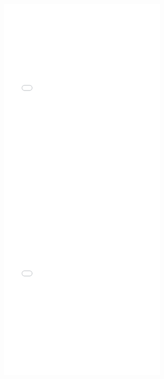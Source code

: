 <iframe id="igraph" scrolling="no" style="border:none;" seamless="seamless" src="harmony/major_chords.html" height="600" width="100%"></iframe>
<iframe id="igraph" scrolling="no" style="border:none;" seamless="seamless" src="harmony/minor_chords.html" height="600" width="100%"></iframe>
